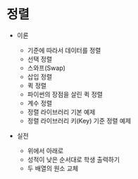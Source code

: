 # 정렬

* 이론
  + 기준에 따라서 데이터를 정렬
  + 선택 정렬
  + 스와프(Swap)
  + 삽입 정렬
  + 퀵 정렬
  + 파이썬의 장점을 살린 퀵 정렬
  + 계수 정렬
  + 정렬 라이브러리 기본 예제
  + 정렬 라이브러리 키(Key) 기준 정렬 예제
  
* 실전
  + 위에서 아래로
  + 성적이 낮은 순서대로 학생 출력하기
  + 두 배열의 원소 교체
